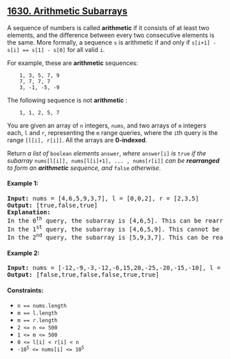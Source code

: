 ## [1630. Arithmetic Subarrays](https://leetcode.com/problems/arithmetic-subarrays/)

A sequence of numbers is called **arithmetic** if it consists of at least two elements, and the difference between every two consecutive elements is the same. More formally, a sequence `s` is arithmetic if and only if `s[i+1] - s[i] == s[1] - s[0]` for all valid `i`.

For example, these are **arithmetic** sequences:

        1, 3, 5, 7, 9
        7, 7, 7, 7
        3, -1, -5, -9

The following sequence is not **arithmetic** :

        1, 1, 2, 5, 7

You are given an array of `n` integers, `nums`, and two arrays of `m` integers each, `l` and `r`, representing the `m` range queries, where the `i`th query is the range `[l[i], r[i]]`. All the arrays are **0-indexed**.

Return _a list of_ `boolean` _elements_ `answer`, _where_ `answer[i]` _is_ `true` _if the subarray_ `nums[l[i]], nums[l[i]+1], ... , nums[r[i]]` _can be **rearranged** to form an **arithmetic** sequence, and_ `false` _otherwise_.

#### Example 1:

<pre>
<strong>Input:</strong> nums = [4,6,5,9,3,7], l = [0,0,2], r = [2,3,5]
<strong>Output:</strong> [true,false,true]
<strong>Explanation:</strong>
In the 0<sup>th</sup> query, the subarray is [4,6,5]. This can be rearranged as [6,5,4], which is an arithmetic sequence.
In the 1<sup>st</sup> query, the subarray is [4,6,5,9]. This cannot be rearranged as an arithmetic sequence.
In the 2<sup>nd</sup> query, the subarray is [5,9,3,7]. This can be rearranged as [3,5,7,9], which is an arithmetic sequence.
</pre>

#### Example 2:

<pre>
<strong>Input:</strong> nums = [-12,-9,-3,-12,-6,15,20,-25,-20,-15,-10], l = [0,1,6,4,8,7], r = [4,4,9,7,9,10]
<strong>Output:</strong> [false,true,false,false,true,true]
</pre>

#### Constraints:

-   `n == nums.length`
-   `m == l.length`
-   `m == r.length`
-   `2 <= n <= 500`
-   `1 <= m <= 500`
-   `0 <= l[i] < r[i] < n`
-   <code>-10<sup>5</sup> <= nums[i] <= 10<sup>5</sup></code>
